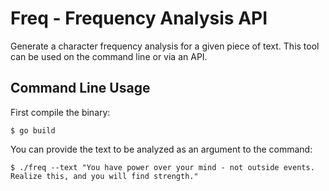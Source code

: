 # Freq - Frequency Analysis API

Generate a character frequency analysis for a given piece of text.  This tool can be used on the command line or via an API.

## Command Line Usage

First compile the binary:

```
$ go build
```

You can provide the text to be analyzed as an argument to the command:

```
$ ./freq --text "You have power over your mind - not outside events. Realize this, and you will find strength."
```
